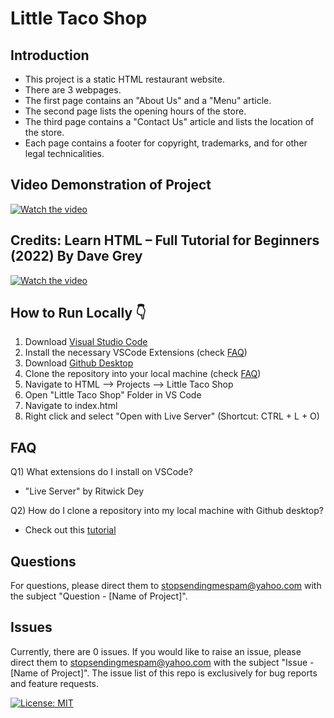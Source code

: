 # Little Taco Shop

## Introduction
* This project is a static HTML restaurant website. 
* There are 3 webpages.
* The first page contains an "About Us" and a "Menu" article.
* The second page lists the opening hours of the store.
* The third page contains a "Contact Us" article and lists the location of the store.
* Each page contains a footer for copyright, trademarks, and for other legal technicalities.

## Video Demonstration of Project
[![Watch the video](https://img.youtube.com/vi/hb7sd_uWvC0/0.jpg)](https://www.youtube.com/watch?v=hb7sd_uWvC0)

## Credits: Learn HTML – Full Tutorial for Beginners (2022) By Dave Grey
[![Watch the video](https://img.youtube.com/vi/kUMe1FH4CHE/0.jpg)](https://www.youtube.com/watch?v=kUMe1FH4CHE)

## How to Run Locally 👇
1. Download [Visual Studio Code](https://code.visualstudio.com/download)
2. Install the necessary VSCode Extensions (check [FAQ](#faq))
3. Download [Github Desktop](https://desktop.github.com/)
4. Clone the repository into your local machine (check [FAQ](#faq))
5. Navigate to HTML --> Projects --> Little Taco Shop
6. Open "Little Taco Shop" Folder in VS Code
7. Navigate to index.html
8. Right click and select "Open with Live Server" (Shortcut: CTRL + L + O)

## FAQ
Q1) What extensions do I install on VSCode? <br>
* "Live Server" by Ritwick Dey

Q2) How do I clone a repository into my local machine with Github desktop? <br>
* Check out this [tutorial](https://www.youtube.com/watch?v=PoZNIbs_wx8)

## Questions
For questions, please direct them to stopsendingmespam@yahoo.com with the subject "Question - [Name of Project]".

## Issues
Currently, there are 0 issues. 
If you would like to raise an issue, please direct them to stopsendingmespam@yahoo.com with the subject "Issue - [Name of Project]".
The issue list of this repo is exclusively for bug reports and feature requests.

[![License: MIT](https://img.shields.io/badge/License-MIT%202024-orange.svg)]([http://creativecommons.org/licenses/by-nc-nd/4.0/](https://opensource.org/license/mit))
